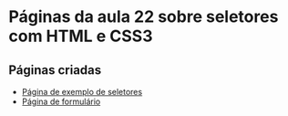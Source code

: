 # Páginas da aula 22 sobre seletores com HTML e CSS3

## Páginas criadas

- [Página de exemplo de seletores](paginas/pagina1.html)
- [Página de formulário](paginas/formulario.html)